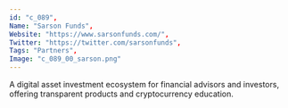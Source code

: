```yaml
--- 
id: "c_089", 
Name: "Sarson Funds", 
Website: "https://www.sarsonfunds.com/", 
Twitter: "https://twitter.com/sarsonfunds", 
Tags: "Partners", 
Image: "c_089_00_sarson.png" 
--- 
```

<!--lang:en--> 
A digital asset investment ecosystem for financial advisors and investors, offering transparent products and cryptocurrency education.
<!--lang:es--] 
A digital asset investment ecosystem for financial advisors and investors, offering transparent products and cryptocurrency education.
<!--lang:de--] 
A digital asset investment ecosystem for financial advisors and investors, offering transparent products and cryptocurrency education.
<!--lang:fr--] 
A digital asset investment ecosystem for financial advisors and investors, offering transparent products and cryptocurrency education.
<!--lang:pl--] 
A digital asset investment ecosystem for financial advisors and investors, offering transparent products and cryptocurrency education.
<!--lang:pt--] 
A digital asset investment ecosystem for financial advisors and investors, offering transparent products and cryptocurrency education.
[!--lang:*--> 
